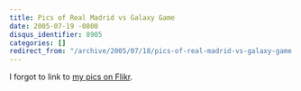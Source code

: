 ```yaml
---
title: Pics of Real Madrid vs Galaxy Game
date: 2005-07-19 -0800
disqus_identifier: 8905
categories: []
redirect_from: "/archive/2005/07/18/pics-of-real-madrid-vs-galaxy-game.aspx/"
---
```


I forgot to link to [my pics on
Flikr](http://www.flickr.com/photos/haacked/tags/realmadrid/).

